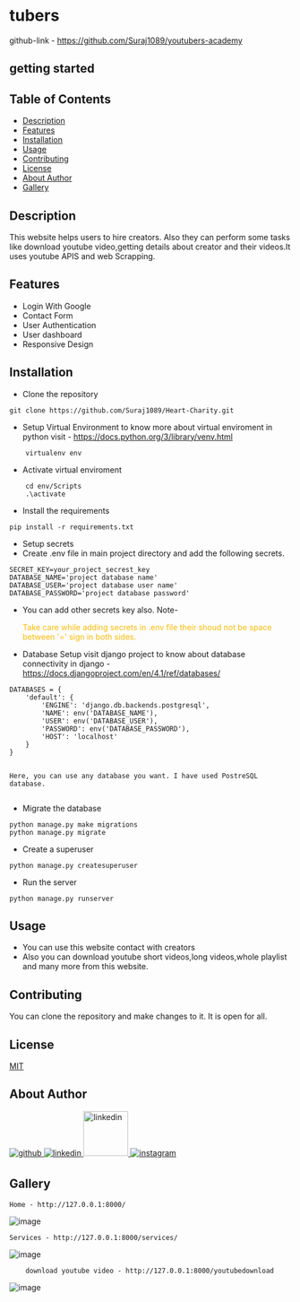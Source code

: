 # tubers
github-link - https://github.com/Suraj1089/youtubers-academy


## getting started


## Table of Contents

- [Description](#description)
- [Features](#features)
- [Installation](#installation)
- [Usage](#usage)
- [Contributing](#contributing)
- [License](#license)
- [About Author](#about-author)
- [Gallery](#gallery)


## Description

This website helps users to hire creators. Also they can perform some tasks like download youtube video,getting details about creator and their videos.It uses youtube APIS and web Scrapping.

## Features

- Login With Google
- Contact Form
- User Authentication
- User dashboard
- Responsive Design


## Installation

- Clone the repository
```
git clone https://github.com/Suraj1089/Heart-Charity.git
```
- Setup Virtual Environment 
to know more about virtual enviroment in python visit - https://docs.python.org/3/library/venv.html
```
    virtualenv env 
```
- Activate virtual enviroment
```
    cd env/Scripts
    .\activate
```

- Install the requirements
```
pip install -r requirements.txt
```
- Setup secrets
- Create .env file in main project directory and add the following secrets.
```
SECRET_KEY=your_project_secrest_key
DATABASE_NAME='project database name'
DATABASE_USER='project database user name'
DATABASE_PASSWORD='project database password'
```
- You can add other secrets key also. Note- <p style="color:#fcba03;">Take care while adding secrets in .env file their shoud not be space between '=' sign in both sides. </p>

- Database Setup
visit django project to know about database connectivity in django - https://docs.djangoproject.com/en/4.1/ref/databases/
```
DATABASES = {
    'default': {
        'ENGINE': 'django.db.backends.postgresql',
        'NAME': env('DATABASE_NAME'),
        'USER': env('DATABASE_USER'),
        'PASSWORD': env('DATABASE_PASSWORD'),
        'HOST': 'localhost'
    }
}


Here, you can use any database you want. I have used PostreSQL database.


```

- Migrate the database
```
python manage.py make migrations
python manage.py migrate

```

- Create a superuser
```
python manage.py createsuperuser

```

- Run the server
```
python manage.py runserver

```

## Usage

- You can use this website contact with creators
- Also you can download youtube short videos,long videos,whole playlist and many more from this website.

## Contributing

You can clone the repository and make changes to it. It is open for all.


## License

[MIT](https://choosealicense.com/licenses/mit/)

## About Author

<a href="https://github.com/Suraj1089" target="_blank">
<img src=https://img.shields.io/badge/github-%2324292e.svg?&style=for-the-badge&logo=github&logoColor=white alt=github style="margin-bottom: 5px;" />
</a>

<a href="https://linkedin.com/in/surajpisal" target="_blank">
<img src=https://img.shields.io/badge/linkedin-%231E77B5.svg?&style=for-the-badge&logo=linkedin&logoColor=white alt=linkedin style="margin-bottom: 5px;" />
</a>
<a href="https://surajpisal.netlify.com" target="_blank">
<img src=https://img.shields.io/badge/-Portfolio-red alt=linkedin style="margin-bottom: 5px;width:80px" />
</a>

<a href="https://instagram.com/suraj_pisal9" target="_blank">
<img src=https://img.shields.io/badge/instagram-%23000000.svg?&style=for-the-badge&logo=instagram&logoColor=white alt=instagram style="margin-bottom: 5px;" />
</a>  

## Gallery
```
Home - http://127.0.0.1:8000/
```

![image](https://user-images.githubusercontent.com/85509795/205471938-d09a233b-7532-4e66-ba9f-83076e7c921e.png)


```
Services - http://127.0.0.1:8000/services/
```
![image](https://user-images.githubusercontent.com/85509795/205471959-03458f3f-b998-456e-a9de-d992fcc38685.png)




```
    download youtube video - http://127.0.0.1:8000/youtubedownload
```
![image](https://user-images.githubusercontent.com/85509795/205472183-b469a4c8-e921-4558-95bf-9de6f4f9ed6e.png)



